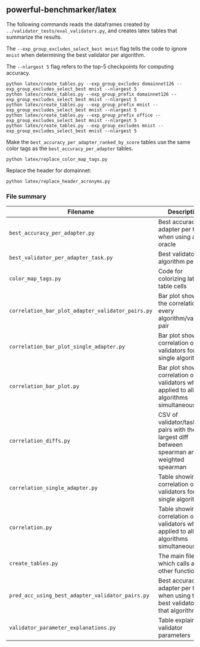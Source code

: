 ## powerful-benchmarker/latex

The following commands reads the dataframes created by `../validator_tests/eval_validators.py`, and creates latex tables that summarize the results.

The `--exp_group_excludes_select_best mnist` flag tells the code to ignore `mnist` when determining the best validator per algorithm.

The `--nlargest 5` flag refers to the top-5 checkpoints for computing accuracy.

```
python latex/create_tables.py --exp_group_excludes domainnet126 --exp_group_excludes_select_best mnist --nlargest 5
python latex/create_tables.py --exp_group_prefix domainnet126 --exp_group_excludes_select_best mnist --nlargest 5
python latex/create_tables.py --exp_group_prefix mnist --exp_group_excludes_select_best mnist --nlargest 5
python latex/create_tables.py --exp_group_prefix office --exp_group_excludes_select_best mnist --nlargest 5
python latex/create_tables.py --exp_group_excludes mnist --exp_group_excludes_select_best mnist --nlargest 5
```

Make the `best_accuracy_per_adapter_ranked_by_score` tables use the same color tags as the `best_accuracy_per_adapter` tables.
```
python latex/replace_color_map_tags.py
```

Replace the header for domainnet:
```
python latex/replace_header_acronyms.py
```


### File summary


|Filename|Description|
|-|-|
|`best_accuracy_per_adapter.py`| Best accuracy per adapter per task when using an oracle |
|`best_validator_per_adapter_task.py`| Best validator per algorithm per task |
|`color_map_tags.py`| Code for colorizing latex table cells |
|`correlation_bar_plot_adapter_validator_pairs.py`| Bar plot showing the correlation of every algorithm/validator pair |
|`correlation_bar_plot_single_adapter.py`| Bar plot showing correlation of validators for a single algorithm |
|`correlation_bar_plot.py`| Bar plot showing correlation of validators when applied to all algorithms simultaneously |
|`correlation_diffs.py`| CSV of validator/task pairs with the largest diff between spearman and weighted spearman |
|`correlation_single_adapter.py`| Table showing correlation of validators for a single algorithm |
|`correlation.py`| Table showing correlation of validators when applied to all algorithms simultaneously |
|`create_tables.py`| The main file which calls all other functions |
|`pred_acc_using_best_adapter_validator_pairs.py`| Best accuracy per adapter per task when using the best validator for that algorithm |
|`validator_parameter_explanations.py`| Table explaining validator parameters |